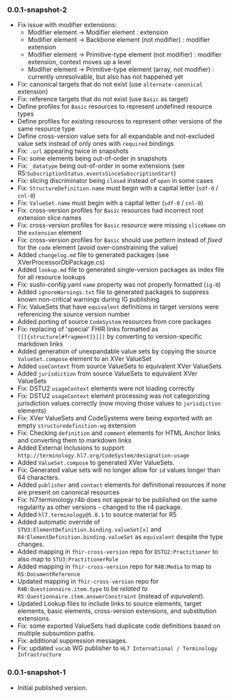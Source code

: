 
### 0.0.1-snapshot-2

* Fix issue with modifier extensions:
    * Modifier element -> Modifier element : extension
    * Modifier element -> Backbone element (not modifier) : modifier extension
    * Modifier element -> Primitive-type element (not modifier) : modifier extension, context moves up a level
    * Modifier element -> Primitive-type element (array, not modifier) : currently unresolvable, but also has not happened yet
* Fix: canonical targets that do not exist (use `alternate-canonical` extension)
* Fix: reference targets that do not exist (use `Basic` as target)
* Define profiles for `Basic` resources to represent undefined resource types
* Define profiles for existing resources to represent other versions of the same resource type
* Define cross-version value sets for all expandable and not-excluded value sets instead of only ones with `required` bindings
* Fix: `.url` appearing twice in snapshots
* Fix: some elements being out-of-order in snapshots
* Fix: `_datatype` being out-of-order in some extensions (see R5:`SubscriptionStatus.eventsSinceSubscriptionStart`)
* Fix: slicing discriminator being `closed` instead of `open` in some cases
* Fix: `StructureDefinition.name` must begin with a capital letter (`sdf-0` / `cnl-0`)
* Fix: `ValueSet.name` must begin with a capital letter (`sdf-0` / `cnl-0`)
* Fix: cross-version profiles for `Basic` resources had incorrect root extension slice names
* Fix: cross-version profiles for `Basic` resource were missing `sliceName` on the `extension` element
* Fix: cross-version profiles for `Basic` should use *pattern* instead of *fixed* for the `code` element (avoid over-constraining the value)
* Added `changelog.md` file to generated packages (see XVerProcessorDbPackage.cs)
* Added `lookup.md` file to generated single-version packages as index file for all resource lookups
* Fix: sushi-config.yaml `name` property was not properly formatted (`ig-0`)
* Added `ignoreWarnings.txt` file to generated packages to suppress known non-critical warnings during IG publishing
* Fix: ValueSets that have `equivalent` definitions in target versions were referencing the source version number
* Added porting of source `CodeSystem` resources from core packages
* Fix: replacing of 'special' FHIR links formatted as `[[[{structure[#fragment]}]]]` by converting to version-specific markdown links
* Added generation of unexpandable value sets by copying the source `ValueSet.compose` element to an XVer ValueSet
* Added `useContext` from source ValueSets to equivalent XVer ValueSets
* Added `jurisdiction` from source ValueSets to equivalent XVer ValueSets
* Fix: DSTU2 `usageContext` elements were not loading correctly
* Fix: DSTU2 `usageContext` element processing was not categorizing jurisdiction values correctly (now moving those values to `jurisdiction` elements)
* Fix: XVer ValueSets and CodeSystems were being exported with an empty `structuredefinition-wg` extension
* Fix: Checking `definition` and `comment` elements for HTML Anchor links and converting them to markdown links
* Added External Inclusions to support `http://terminology.hl7.org/CodeSystem/designation-usage`
* Added `ValueSet.compose` to generated XVer ValueSets.
* Fix: Generated value sets will no longer allow for `id` values longer than 64 characters.
* Added `publisher` and `contact` elements for definitional resources if none are present on canonical resources
* Fix: hl7.terminology.r4b does not appear to be published on the same regularity as other versions - changed to the r4 package.
* Added `hl7.terminology@5.0.1` to source material for R5
* Added automatic override of `STU3:ElementDefinition.binding.valueSet[x]` and `R4:ElementDefinition.binding.valueSet` as `equivalent` despite the type changes.
* Added mapping in `fhir-cross-version` repo for `DSTU2:Practitioner` to also map to `STU3:PractitionerRole`
* Added mapping in `fhir-cross-version` repo for `R4B:Media` to map to `R5:DocumentReference`
* Updated mapping in `fhir-cross-version` repo for `R4B:Questionnaire.item.type` to be *related to* `R5:Questionnaire.item.answerConstraint` (instead of *equivalent*).
* Updated Lookup files to include links to source elements, target elements, basic elements, cross-version extensions, and substitution extensions.
* Fix: some exported ValueSets had duplicate code definitions based on multiple subsumtion paths.
* Fix: additional suppression messages.
* Fix: updated `vocab` WG publisher to `HL7 International / Terminology Infrastructure`

### 0.0.1-snapshot-1

* Initial published version.
